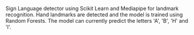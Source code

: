 Sign Language detector using Scikit Learn and Mediapipe for landmark recognition. Hand landmarks are detected and the model is trained using Random Forests.
The model can currently predict the letters 'A', 'B', 'H' and 'I'.

